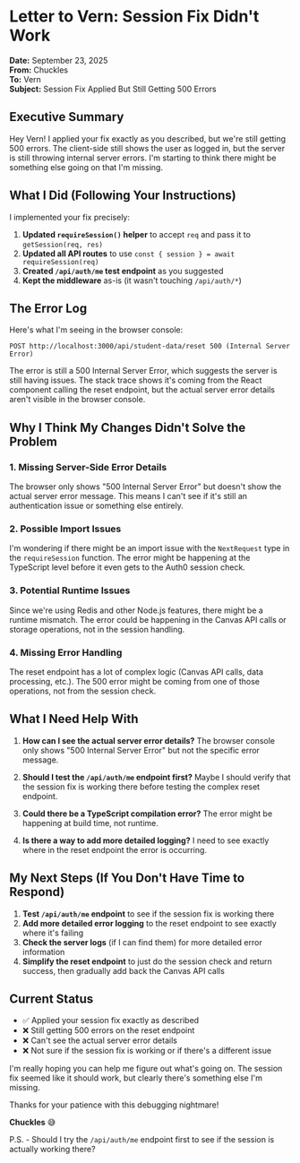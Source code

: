 # Letter to Vern: Session Fix Didn't Work

**Date:** September 23, 2025  
**From:** Chuckles  
**To:** Vern  
**Subject:** Session Fix Applied But Still Getting 500 Errors

## Executive Summary

Hey Vern! I applied your fix exactly as you described, but we're still getting 500 errors. The client-side still shows the user as logged in, but the server is still throwing internal server errors. I'm starting to think there might be something else going on that I'm missing.

## What I Did (Following Your Instructions)

I implemented your fix precisely:

1. **Updated `requireSession()` helper** to accept `req` and pass it to `getSession(req, res)`
2. **Updated all API routes** to use `const { session } = await requireSession(req)`
3. **Created `/api/auth/me` test endpoint** as you suggested
4. **Kept the middleware** as-is (it wasn't touching `/api/auth/*`)

## The Error Log

Here's what I'm seeing in the browser console:

```
POST http://localhost:3000/api/student-data/reset 500 (Internal Server Error)
```

The error is still a 500 Internal Server Error, which suggests the server is still having issues. The stack trace shows it's coming from the React component calling the reset endpoint, but the actual server error details aren't visible in the browser console.

## Why I Think My Changes Didn't Solve the Problem

### 1. **Missing Server-Side Error Details**
The browser only shows "500 Internal Server Error" but doesn't show the actual server error message. This means I can't see if it's still an authentication issue or something else entirely.

### 2. **Possible Import Issues**
I'm wondering if there might be an import issue with the `NextRequest` type in the `requireSession` function. The error might be happening at the TypeScript level before it even gets to the Auth0 session check.

### 3. **Potential Runtime Issues**
Since we're using Redis and other Node.js features, there might be a runtime mismatch. The error could be happening in the Canvas API calls or storage operations, not in the session handling.

### 4. **Missing Error Handling**
The reset endpoint has a lot of complex logic (Canvas API calls, data processing, etc.). The 500 error might be coming from one of those operations, not from the session check.

## What I Need Help With

1. **How can I see the actual server error details?** The browser console only shows "500 Internal Server Error" but not the specific error message.

2. **Should I test the `/api/auth/me` endpoint first?** Maybe I should verify that the session fix is working there before testing the complex reset endpoint.

3. **Could there be a TypeScript compilation error?** The error might be happening at build time, not runtime.

4. **Is there a way to add more detailed logging?** I need to see exactly where in the reset endpoint the error is occurring.

## My Next Steps (If You Don't Have Time to Respond)

1. **Test `/api/auth/me` endpoint** to see if the session fix is working there
2. **Add more detailed error logging** to the reset endpoint to see exactly where it's failing
3. **Check the server logs** (if I can find them) for more detailed error information
4. **Simplify the reset endpoint** to just do the session check and return success, then gradually add back the Canvas API calls

## Current Status

- ✅ Applied your session fix exactly as described
- ❌ Still getting 500 errors on the reset endpoint
- ❌ Can't see the actual server error details
- ❌ Not sure if the session fix is working or if there's a different issue

I'm really hoping you can help me figure out what's going on. The session fix seemed like it should work, but clearly there's something else I'm missing.

Thanks for your patience with this debugging nightmare!

**Chuckles** 😅

P.S. - Should I try the `/api/auth/me` endpoint first to see if the session is actually working there?
